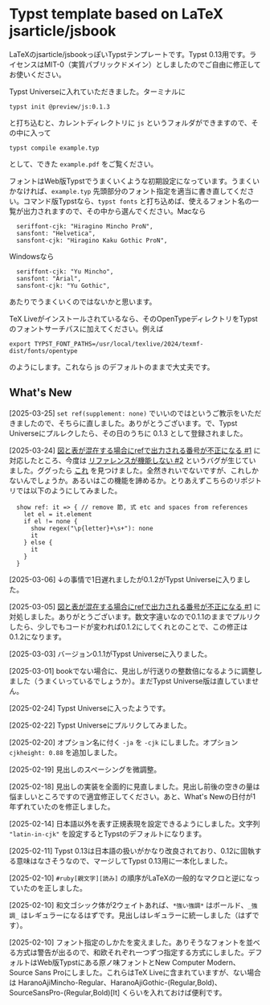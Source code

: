 # Typst template based on LaTeX jsarticle/jsbook

LaTeXのjsarticle/jsbookっぽいTypstテンプレートです。Typst 0.13用です。ライセンスはMIT-0（実質パブリックドメイン）としましたのでご自由に修正してお使いください。

Typst Universeに入れていただきました。ターミナルに

```
typst init @preview/js:0.1.3
```

と打ち込むと、カレントディレクトリに `js` というフォルダができますので、その中に入って

```
typst compile example.typ
```

として、できた `example.pdf` をご覧ください。

フォントはWeb版Typstでうまくいくような初期設定になっています。うまくいかなければ、`example.typ` 先頭部分のフォント指定を適当に書き直してください。コマンド版Typstなら、`typst fonts` と打ち込めば、使えるフォント名の一覧が出力されますので、その中から選んでください。Macなら

```
  seriffont-cjk: "Hiragino Mincho ProN",
  sansfont: "Helvetica",
  sansfont-cjk: "Hiragino Kaku Gothic ProN",
```

Windowsなら

```
  seriffont-cjk: "Yu Mincho",
  sansfont: "Arial",
  sansfont-cjk: "Yu Gothic",
```

あたりでうまくいくのではないかと思います。

TeX Liveがインストールされているなら、そのOpenTypeディレクトリをTypstのフォントサーチパスに加えてください。例えば

```
export TYPST_FONT_PATHS=/usr/local/texlive/2024/texmf-dist/fonts/opentype
```

のようにします。これなら js のデフォルトのままで大丈夫です。

## What's New

[2025-03-25] `set ref(supplement: none)` でいいのではというご教示をいただきましたので、そちらに直しました。ありがとうございます。で、Typst Universeにプルレクしたら、その日のうちに 0.1.3 として登録されました。

[2025-03-24] [図と表が混在する場合にrefで出力される番号が不正になる #1](https://github.com/okumuralab/typst-js/issues/1) に対応したところ、今度は [リファレンスが機能しない #2](https://github.com/okumuralab/typst-js/issues/2) というバグが生じていました。ググったら [これ](https://forum.typst.app/t/how-to-correctly-customize-equation-numbering-referencing-simultaneously/2485) を見つけました。全然きれいでないですが、これしかないんでしょうか。あるいはこの機能を諦めるか。とりあえずこちらのリポジトリでは以下のようにしてみました。

```
  show ref: it => { // remove 節, 式 etc and spaces from references
    let el = it.element
    if el != none {
      show regex("\p{letter}+\s+"): none
      it
    } else {
      it
    }
  }
```

[2025-03-06] ↓の事情で1日遅れましたが0.1.2がTypst Universeに入りました。

[2025-03-05] [図と表が混在する場合にrefで出力される番号が不正になる #1](https://github.com/okumuralab/typst-js/issues/1) に対処しました。ありがとうございます。数文字違いなので0.1.1のままでプルリクしたら、少しでもコードが変われば0.1.2にしてくれとのことで、この修正は0.1.2になります。

[2025-03-03] バージョン0.1.1がTypst Universeに入りました。

[2025-03-01] bookでない場合に、見出しが行送りの整数倍になるように調整しました（うまくいっているでしょうか）。まだTypst Universe版は直していません。

[2025-02-24] Typst Universeに入ったようです。

[2025-02-22] Typst Universeにプルリクしてみました。

[2025-02-20] オプション名に付く `-ja` を `-cjk` にしました。オプション `cjkheight: 0.88` を追加しました。

[2025-02-19] 見出しのスペーシングを微調整。

[2025-02-18] 見出しの実装を全面的に見直しました。見出し前後の空きの量は悩ましいところですので適宜修正してください。あと、What's Newの日付が1年ずれていたのを修正しました。

[2025-02-14] 日本語以外を表す正規表現を設定できるようにしました。文字列 `"latin-in-cjk"` を設定するとTypstのデフォルトになります。

[2025-02-11] Typst 0.13は日本語の扱いがかなり改良されており、0.12に固執する意味はなさそうなので、マージしてTypst 0.13用に一本化しました。

[2025-02-10] `#ruby[親文字][読み]` の順序がLaTeXの一般的なマクロと逆になっていたのを正しました。

[2025-02-10] 和文ゴシック体が2ウェイトあれば、`*強い強調*` はボールド、`_強調_` はレギュラーになるはずです。見出しはレギュラーに統一しました（はずです）。

[2025-02-10] フォント指定のしかたを変えました。ありそうなフォントを並べる方式は警告が出るので、和欧それぞれ一つずつ指定する方式にしました。デフォルトはWeb版Typstにある原ノ味フォントとNew Computer Modern、Source Sans Proにしました。これらはTeX Liveに含まれていますが、ない場合は HaranoAjiMincho-Regular、HaranoAjiGothic-(Regular,Bold)、SourceSansPro-(Regular,Bold)[It] くらいを入れておけば便利です。
